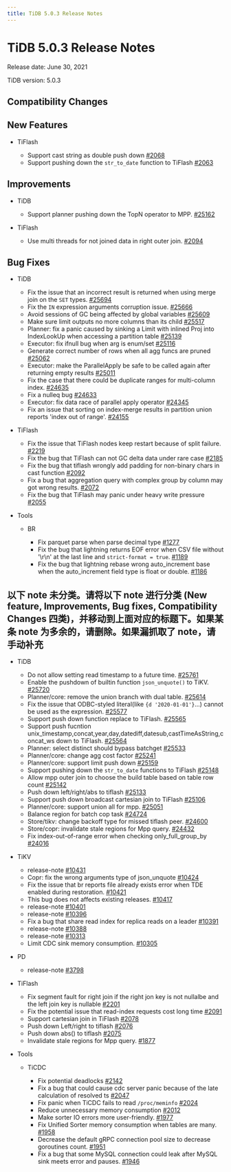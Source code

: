 ```yaml
---
title: TiDB 5.0.3 Release Notes
---
```


# TiDB 5.0.3 Release Notes

Release date: June 30, 2021

TiDB version: 5.0.3

## Compatibility Changes

## New Features

+ TiFlash

    - Support cast string as double push down [#2068](https://github.com/pingcap/tics/pull/2068)
    - Support pushing down the `str_to_date` function to TiFlash [#2063](https://github.com/pingcap/tics/pull/2063)

## Improvements

+ TiDB

    - Support planner pushing down the TopN operator to MPP. [#25162](https://github.com/pingcap/tidb/pull/25162)

+ TiFlash

    - Use multi threads for not joined data in right outer join. [#2094](https://github.com/pingcap/tics/pull/2094)

## Bug Fixes

+ TiDB

    - Fix the issue that an incorrect result is returned when using merge join on the `SET` types. [#25694](https://github.com/pingcap/tidb/pull/25694)
    - Fix the `IN` expression arguments corruption issue. [#25666](https://github.com/pingcap/tidb/pull/25666)
    - Avoid sessions of GC being affected by global variables [#25609](https://github.com/pingcap/tidb/pull/25609)
    - Make sure limit outputs no more columns than its child [#25517](https://github.com/pingcap/tidb/pull/25517)
    - Planner: fix a panic caused by sinking a Limit with inlined Proj into IndexLookUp when accessing a partition table [#25139](https://github.com/pingcap/tidb/pull/25139)
    - Executor: fix ifnull bug when arg is enum/set [#25116](https://github.com/pingcap/tidb/pull/25116)
    - Generate correct number of rows when all agg funcs are pruned [#25062](https://github.com/pingcap/tidb/pull/25062)
    - Executor: make the ParallelApply be safe to be called again after returning empty results [#25011](https://github.com/pingcap/tidb/pull/25011)
    - Fix the case that there could be duplicate ranges for multi-column index. [#24635](https://github.com/pingcap/tidb/pull/24635)
    - Fix a nulleq bug [#24633](https://github.com/pingcap/tidb/pull/24633)
    - Executor: fix data race of parallel apply operator [#24345](https://github.com/pingcap/tidb/pull/24345)
    - Fix an issue that sorting on index-merge results in partition union reports 'index out of range'. [#24155](https://github.com/pingcap/tidb/pull/24155)

+ TiFlash

    - Fix the issue that TiFlash nodes keep restart because of split failure. [#2219](https://github.com/pingcap/tics/pull/2219)
    - Fix the bug that TiFlash can not GC delta data under rare case [#2185](https://github.com/pingcap/tics/pull/2185)
    - Fix the bug that tiflash wrongly add padding for non-binary chars in cast function [#2092](https://github.com/pingcap/tics/pull/2092)
    - Fix a bug that aggregation query with complex group by column may got wrong results. [#2072](https://github.com/pingcap/tics/pull/2072)
    - Fix the bug that TiFlash may panic under heavy write pressure [#2055](https://github.com/pingcap/tics/pull/2055)

+ Tools

    - BR

        * Fix parquet parse when parse decimal type [#1277](https://github.com/pingcap/br/pull/1277)
        * Fix the bug that lightning returns EOF error when CSV file without '\r\n' at the last line and `strict-format = true`. [#1189](https://github.com/pingcap/br/pull/1189)
        * Fix the bug that lightning rebase wrong auto_increment base when the auto_increment field type is float or double. [#1186](https://github.com/pingcap/br/pull/1186)

## 以下 note 未分类。请将以下 note 进行分类 (New feature, Improvements, Bug fixes, Compatibility Changes 四类)，并移动到上面对应的标题下。如果某条 note 为多余的，请删除。如果漏抓取了 note，请手动补充

+ TiDB

    - Do not allow setting read timestamp to a future time. [#25761](https://github.com/pingcap/tidb/pull/25761)
    - Enable the pushdown of builtin function `json_unquote()` to TiKV. [#25720](https://github.com/pingcap/tidb/pull/25720)
    - Planner/core: remove the union branch with dual table. [#25614](https://github.com/pingcap/tidb/pull/25614)
    - Fix the issue that ODBC-styled literal(like `{d '2020-01-01'}`...) cannot be used as the expression. [#25577](https://github.com/pingcap/tidb/pull/25577)
    - Support push down function replace to TiFlash. [#25565](https://github.com/pingcap/tidb/pull/25565)
    - Support push fucntion unix_timestamp,concat,year,day,datediff,datesub,castTimeAsString,concat_ws down to TiFlash. [#25564](https://github.com/pingcap/tidb/pull/25564)
    - Planner: select distinct should bypass batchget [#25533](https://github.com/pingcap/tidb/pull/25533)
    - Planner/core: change agg cost factor [#25241](https://github.com/pingcap/tidb/pull/25241)
    - Planner/core: support limit push down [#25159](https://github.com/pingcap/tidb/pull/25159)
    - Support pushing down the `str_to_date` functions to TiFlash [#25148](https://github.com/pingcap/tidb/pull/25148)
    - Allow mpp outer join to choose the build table based on table row count [#25142](https://github.com/pingcap/tidb/pull/25142)
    - Push down left/right/abs to tiflash [#25133](https://github.com/pingcap/tidb/pull/25133)
    - Support push down broadcast cartesian join to TiFlash [#25106](https://github.com/pingcap/tidb/pull/25106)
    - Planner/core: support union all for mpp. [#25051](https://github.com/pingcap/tidb/pull/25051)
    - Balance region for batch cop task [#24724](https://github.com/pingcap/tidb/pull/24724)
    - Store/tikv: change backoff type for missed tiflash peer. [#24600](https://github.com/pingcap/tidb/pull/24600)
    - Store/copr: invalidate stale regions for Mpp query. [#24432](https://github.com/pingcap/tidb/pull/24432)
    - Fix index-out-of-range error when checking only_full_group_by [#24016](https://github.com/pingcap/tidb/pull/24016)

+ TiKV

    - release-note [#10431](https://github.com/tikv/tikv/pull/10431)
    - Copr: fix the wrong arguments type of json_unquote [#10424](https://github.com/tikv/tikv/pull/10424)
    - Fix the issue that br reports file already exists error when TDE enabled during restoration. [#10421](https://github.com/tikv/tikv/pull/10421)
    - This bug does not affects existing releases. [#10417](https://github.com/tikv/tikv/pull/10417)
    - release-note [#10401](https://github.com/tikv/tikv/pull/10401)
    - release-note [#10396](https://github.com/tikv/tikv/pull/10396)
    - Fix a bug that share read index for replica reads on a leader [#10391](https://github.com/tikv/tikv/pull/10391)
    - release-note [#10388](https://github.com/tikv/tikv/pull/10388)
    - release-note [#10313](https://github.com/tikv/tikv/pull/10313)
    - Limit CDC sink memory consumption. [#10305](https://github.com/tikv/tikv/pull/10305)

+ PD

    - release-note [#3798](https://github.com/pingcap/pd/pull/3798)

+ TiFlash

    - Fix segment fault for right join if the right jon key is not nullalbe and the left join key is nullable [#2201](https://github.com/pingcap/tics/pull/2201)
    - Fix the potential issue that read-index requests cost long time [#2091](https://github.com/pingcap/tics/pull/2091)
    - Support cartesian join in TiFlash [#2078](https://github.com/pingcap/tics/pull/2078)
    - Push down Left/right to tiflash [#2076](https://github.com/pingcap/tics/pull/2076)
    - Push down abs() to tiflash [#2075](https://github.com/pingcap/tics/pull/2075)
    - Invalidate stale regions for Mpp query. [#1877](https://github.com/pingcap/tics/pull/1877)

+ Tools

    - TiCDC

        * Fix potential deadlocks [#2142](https://github.com/pingcap/ticdc/pull/2142)
        * Fix a bug that could cause cdc server panic because of the late calculation of resolved ts [#2047](https://github.com/pingcap/ticdc/pull/2047)
        * Fix panic when TiCDC fails to read `/proc/meminfo` [#2024](https://github.com/pingcap/ticdc/pull/2024)
        * Reduce unnecessary memory consumption [#2012](https://github.com/pingcap/ticdc/pull/2012)
        * Make sorter IO errors more user-friendly. [#1977](https://github.com/pingcap/ticdc/pull/1977)
        * Fix Unified Sorter memory consumption when tables are many. [#1958](https://github.com/pingcap/ticdc/pull/1958)
        * Decrease the default gRPC connection pool size to decrease goroutines count. [#1951](https://github.com/pingcap/ticdc/pull/1951)
        * Fix a bug that some MySQL connection could leak after MySQL sink meets error and pauses. [#1946](https://github.com/pingcap/ticdc/pull/1946)
